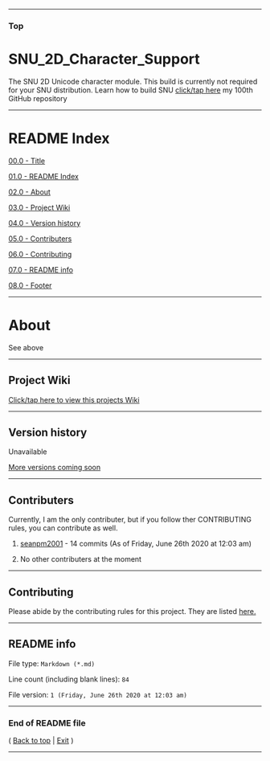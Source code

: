 
***

### Top

# SNU_2D_Character_Support
The SNU 2D Unicode character module. This build is currently not required for your SNU distribution. Learn how to build SNU [click/tap here](https://gist.github.com/seanpm2001/745564a46186888e829fdeb9cda584de) my 100th GitHub repository

***

# README Index

[00.0 - Title](#SNU_2D_Character_Support)

[01.0 - README Index](#README-Index)

[02.0 - About](#About)

[03.0 - Project Wiki](#Project-Wiki)

[04.0 - Version history](#Version-history)

[05.0 - Contributers](#Contributers)

[06.0 - Contributing](#Contributing)

[07.0 - README info](#README-info)

[08.0 - Footer](#End-of-README-file)

***

# About

See above

***

## Project Wiki

[Click/tap here to view this projects Wiki](https://github.com/seanpm2001/SNU_2D_Character_Support/Wiki/)

***

## Version history

Unavailable

[More versions coming soon](https://www.example.com/)

***

## Contributers

Currently, I am the only contributer, but if you follow ther CONTRIBUTING rules, you can contribute as well.

1. [seanpm2001](https://github.com/seanpm2001/) - 14 commits (As of Friday, June 26th 2020 at 12:03 am)

2. No other contributers at the moment

***

## Contributing

Please abide by the contributing rules for this project. They are listed [here.](https://github.com/seanpm2001/SNU_2D_Character_Support/blob/master/CONTRIBUTING.md)

***

## README info

File type: `Markdown (*.md)`

Line count (including blank lines): `84`

File version: `1 (Friday, June 26th 2020 at 12:03 am)`

***

### End of README file

( [Back to top](#Top) | [Exit](https://github.com) )

***
